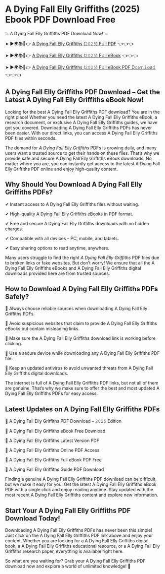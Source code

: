 # A Dying Fall Elly Griffiths (2025) Ebook PDF Download Free

💥 A Dying Fall Elly Griffiths PDF Download Now! 💥

➤ ►🌍📚📱👉 [A Dying Fall Elly Griffiths (𝟸𝟶𝟸𝟻) F𝚞ll PDF](https://getpdf.xyz/a-dying-fall-elly-griffiths) 👈👈👈


➤ ►🌍📚📱👉 [A Dying Fall Elly Griffiths (𝟸𝟶𝟸𝟻) F𝚞ll eBook](https://getpdf.xyz/a-dying-fall-elly-griffiths) 👈👈👈


➤ ►🌍📚📱👉 [A Dying Fall Elly Griffiths (𝟸𝟶𝟸𝟻) F𝚞ll eBook PDF D𝚘𝚠𝚗𝚕𝚘a𝚍](https://getpdf.xyz/a-dying-fall-elly-griffiths) 👈👈👈


## A Dying Fall Elly Griffiths PDF Download – Get the Latest A Dying Fall Elly Griffiths eBook Now!

Looking for the best A Dying Fall Elly Griffiths PDF download? You are in the right place! Whether you need the latest A Dying Fall Elly Griffiths eBook, a research document, or exclusive A Dying Fall Elly Griffiths guides, we have got you covered. Downloading A Dying Fall Elly Griffiths PDFs has never been easier. With our direct links, you can access A Dying Fall Elly Griffiths PDF files within seconds.

The demand for *A Dying Fall Elly Griffiths* PDFs is growing daily, and many users want a trusted source to get their hands on these files. That’s why we provide safe and secure A Dying Fall Elly Griffiths eBook downloads. No matter where you are, you can instantly get access to the latest A Dying Fall Elly Griffiths PDF online and enjoy high-quality content.

## Why Should You Download A Dying Fall Elly Griffiths PDFs?

✔ Instant access to A Dying Fall Elly Griffiths files without waiting.

✔ High-quality A Dying Fall Elly Griffiths eBooks in PDF format.

✔ Free and secure A Dying Fall Elly Griffiths downloads with no hidden charges.

✔ Compatible with all devices – PC, mobile, and tablets.

✔ Easy sharing options to read anytime, anywhere.

Many users struggle to find the right *A Dying Fall Elly Griffiths* PDF files due to broken links or fake websites. But don’t worry! We ensure that all the A Dying Fall Elly Griffiths eBooks and A Dying Fall Elly Griffiths digital downloads provided here are from trusted sources.

## How to Download A Dying Fall Elly Griffiths PDFs Safely?

📌 Always choose reliable sources when downloading A Dying Fall Elly Griffiths PDFs.

📌 Avoid suspicious websites that claim to provide A Dying Fall Elly Griffiths eBooks but contain misleading links.

📌 Make sure the A Dying Fall Elly Griffiths download link is working before clicking.

📌 Use a secure device while downloading any A Dying Fall Elly Griffiths PDF file.

📌 Keep an updated antivirus to avoid unwanted threats from A Dying Fall Elly Griffiths digital downloads.

The internet is full of A Dying Fall Elly Griffiths PDF links, but not all of them are genuine. That’s why we make sure to offer the best and most updated A Dying Fall Elly Griffiths PDFs for easy access.

## Latest Updates on A Dying Fall Elly Griffiths PDFs

🔹 A Dying Fall Elly Griffiths PDF Download – 𝟸𝟶𝟸𝟻 Edition

🔹 A Dying Fall Elly Griffiths eBook Free Download

🔹 A Dying Fall Elly Griffiths Latest Version PDF

🔹 A Dying Fall Elly Griffiths Online PDF Access

🔹 A Dying Fall Elly Griffiths Full eBook PDF Free

🔹 A Dying Fall Elly Griffiths Guide PDF Download

Finding a genuine A Dying Fall Elly Griffiths PDF download can be difficult, but we make it easy for you. Get the latest A Dying Fall Elly Griffiths eBook PDF with a single click and enjoy reading anytime. Stay updated with the most recent A Dying Fall Elly Griffiths content and explore new information.

## Start Your A Dying Fall Elly Griffiths PDF Download Today!

Downloading A Dying Fall Elly Griffiths PDFs has never been this simple! Just click on the A Dying Fall Elly Griffiths PDF link above and enjoy your content. Whether you are looking for a A Dying Fall Elly Griffiths digital book, a A Dying Fall Elly Griffiths educational resource, or a A Dying Fall Elly Griffiths research paper, everything is available right here.

So what are you waiting for? Grab your A Dying Fall Elly Griffiths PDF download now and explore a world of unlimited knowledge! 🚀